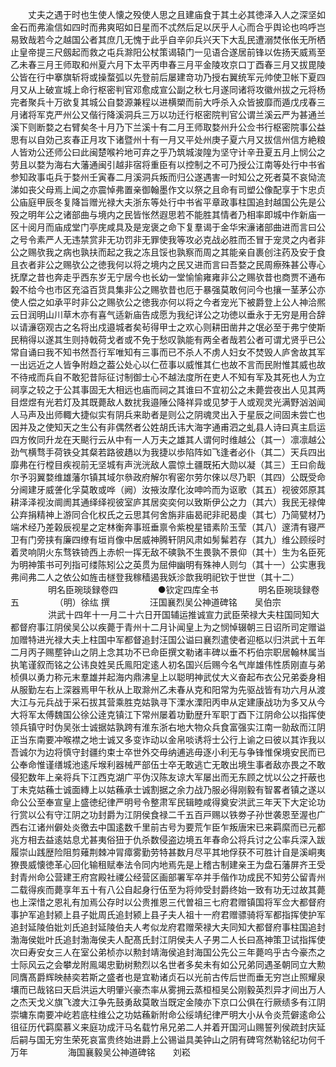 <!-- { "loadSidebar": true } -->
　　丈夫之遇于时也生使人懐之殁使人思之且建庙食于其土必其徳泽入人之深坚如金石而弗渝信如四时而弗爽昭如日星而不忒然后足以厌乎人心而合乎舆论也呜呼岂易致哉若今之越国公者其庶几无愧于此乎自辛卯兵兴天下大乱民遭溺焚伥伥无所栖止皇帝提三尺劔起而救之屯兵滁阳公杖策谒辕门一见语合遂居前锋以佐扬天威焉至乙未春三月王师取和州夏六月下太平丙申春三月平金陵攻京口丁酉春三月又拔毘陵公皆在行中搴旗斩将或操蝥弧以先登前后屡建竒功乃授右翼统军元帅使卫帐下夏四月又从上破宣城上命行枢密判官邓愈成宣公副之秋七月遂同诸将攻徽州拔之元将杨完者聚兵十万欲复其城公自婺源兼程以进横槊而前大呼杀入众皆披靡而遁戊戌春三月诸将军克严州公又偕行降溪洞兵三万以功迁行枢密院判官公谓兰溪云严为甚通兰溪下则断婺之右臂矣冬十月乃下兰溪十有二月王师取婺州升公佥书行枢密院事公益思有以自効己亥春正月攻下诸暨州十有一月又平处州庚子夏六月又拔信州信方絶粮人皆劝公还师公曰此闽楚喉衿地可弃之乎乃筑城浚隍为坚守计辛丑夏五月上悯公之劳且以婺为海右大藩通闽引越非宿将重臣有以控制之不可乃授公江南等处行中书省参知政事屯兵于婺州壬寅春二月溪洞兵叛而归公遂遇害一时知公之死者莫不哀恸流涕如丧父母焉上闻之亦震悼弗置亲御翰墨作文以祭之且命有司塑公像配享于卞忠贞公庙庭甲辰冬复降旨赠光禄大夫浙东等处行中书省平章政事柱国追封越国公先是公殁之明年公之诸部曲与境内之民皆怅然遐思若不能胜其情者乃相率即城中作新庙一区十阅月而庙成堂门亭庑咸具及是宠褒之命下复羣谒于金华宋濓诸部曲进而言曰公之号令素严人无违禁赏非无功罚非无罪使我等攻必克战必胜而丕冒于宠灵之内者非公之赐欤我之病也孰扶而起之我之冻且馁也孰察而周之其能亲自裹创注药及安于食且衣者非公之赐欤公之徳我何以将之境内之民又进而言曰吾婺之民周瘵殊甚公専心抚摩之昔也奔走乎西东岁无宁居今也长幼一堂愉愉雍雍非公之赐欤昔也商贾不通布糓不给今也市区充溢百货具集非公之赐欤昔也厄于暴强莫敢何问今也攘一茎茅公亦使人偿之如承平时非公之赐欤公之徳我亦何以将之今者宠光下被爵登上公人神洽熈云日润明山川草木亦有喜气适新庙告成愿为我纪详公之功徳以垂永于无穷是用合辞以请濓窃观古之名将出戍邉城者矣茍得甲士之欢心则耕田凿井之氓必至于弗宁使斯民稍得以遂其生则持戟荷戈者或不免于愁叹孰能有两全者哉若公者可谓尤贤乎已公常自诵曰我不知书然吾行军唯知有三事而已不杀人不虏人妇女不焚毁人庐舍故其军一出远近之人皆争附趋之葢公处心以仁莅事以威惟其仁也故不言而民附惟其威也故不待戒而兵自不敢犯昔际征讨制御士心不越法度所在吏人不知有军及其死也人为立祠享之较之于公其事固无大相远也庙而祠之其谁曰不宜初公之未薨尝夜出人见其两目煜煜有光若灯及其既薨敌人数扰我邉陲公降祥异或见梦于人或观灵光满野汹汹闻人马声及出师輙大捷似实有阴兵来助者是则公之阴魂灵出入于星辰之间固未尝亡也因并及之使知天之生公有非偶然者公姓胡氏讳大海字通甫泗之虬县人诗曰真主启运四方攸同升龙在天颷行云从中有一人万夫之雄其人谓何时维越公（其一）凛凛越公劲气横骛手荷铁殳其粲若路彼趫以为我捷以歩陷阵如飞逢者必仆（其二）天兵四出靡弗在行樘目疾视前无坚城有声洸洸敌人震惊土疆既拓大勋以凝（其三）王曰俞哉尔予羽翼婺维雄藩尔镇其域尔叅政府解尔宥密尔劳尔倈以尽乃职（其四）公既受命分阃建牙威詟化孚莫敢或哗（阙）汝掖汝摩化汝呻吟而为讴歌（其五）视彼郊原其耕泽泽视汝阛阓其通绎绎视彼室庐其居奕奕何以致斯伊公之力（其六）我民无禄俾公弃捐精神上游同合化权氏之云思其何舍旃非庙曷祀非祀曷虔（其七）乃简甓材乃端术经乃差榖辰视星之定林衡奔事班垂禀令紫梲星错素阶玉莹（其八）邃清有寝严卫有门旁挟有廉四缭有垣肖像中居威神腾轩阴风肃如髣髴若存（其九）维公顾绥时着灵响阴火东骛铁锜西上赤帜一挥无敌不磢孰不生畏孰不景仰（其十）生为名臣死为明神策书可列指可缕陈矧公之英贯为屈伸幽明有殊神人则匀（其十一）公实惠我弗间弗二人之依公如旌击檖登我稼穑遏我妖沴歆我明祀钦于世世（其十二）
　　
　　明名臣琬琰録卷四
　　
　　●钦定四库全书
　　
　　明名臣琬琰録卷五
　　
　　（明）徐纮 撰
　　
　　汪国襄烈吴公神道碑铭　　吴伯宗
　　
　　洪武十四年十一月二十六日开国辅运推诚宣力武臣荣禄大夫柱国同知大都督府事江阴侯吴公以疾薨于青州十二月讣闻皇上为之悯悼辍朝三日诏所司定赠谥加赠特进光禄大夫上柱国中军都督追封汪国公谥曰襄烈遣使者迎柩以归洪武十五年二月丙子赐塟钟山之阴上念其功不已命臣撰文勒诸丰碑以垂不朽伯宗职居翰林属当执笔谨叙而铭之公讳良姓吴氏鳯阳定逺人初名国兴后赐今名气岸雄伟性质刚直与弟桢俱以勇力称元末羣雄并起海内鼎沸皇上以聪明神武仗大义奋起布衣公兄弟委身相从服勤左右上深器焉甲午秋从上取滁州乙未春从克和阳常为先驱战皆有功六月从渡大江与元兵战于采石拔其营乘胜克姑孰寻下溧水溧阳丙申从定建康战功为多又从今大将军太傅魏国公徐公逹克镇江下常州屡着功勤歴升军职丁酉下江阴命公以指挥使领兵镇守时伪吴张士诚据姑孰跨有淮东浙右地大物众兵食富强实江南一勍敌而江阴正当东南要冲喉襟之地士诚又多变诈动以金帛啖诱将士公行上谕之曰彼以其诈我以吾诚尔为边将慎守封疆约束士卒世外交毋纳逋逃毋逐小利无与争锋惟保境安民而已公奉命惟谨缮城池逺斥堠利器械严部伍士卒无敢逃亡无敢出境生事者敌亦畏之不敢侵犯数年上亲将兵下江西克湖广平伪汉陈友谅大军屡出而无东顾之忧以公之扞蔽也丁未克姑蘓士诚面縳上以姑蘓承士诚割据之余力战乃服必得刚毅有智畧者镇之遂以命公公至奉宣皇上盛徳纪律严明号令整肃军民辑睦咸得奠安洪武三年天下大定论功行赏以公有守江阴之功封爵为江阴侯食禄二千五百戸赐以铁劵子孙世袭恩至渥也广西右江诸州僻处炎徼去中国逺数千里前古号为要荒乍臣乍叛唐宋已来羁縻而已元都兆方相去益逺姑息尤甚夷俗狃于仇杀数侵盗边境五年春命公将兵讨之公率兵深入跋履崇山践歴险阻剪薙荆棘冲冐瘴雾勤劳特甚数月尽平其地俘获不可胜计自是溪峒夷獠畏威懐徳革心回化输租赋奉法令同内地焉先是上稽古制建亲王为盘石藩屏齐王受封青州命公营建王府宫殿社禝公经营区画部署军卒并手偕作功成民不知劳公留青州二载得疾而薨享年五十有八公自起身行伍至为将帅受封爵终始一致有功无过故其薨也上深惜之恩礼有加焉公存时以公贵推恩三代曽祖三七府君赠镇国将军佥大都督府事护军追封颍上县子妣周氏追封颍上县子夫人祖十一府君赠骠骑将军都指挥使护军追封延陵伯妣刘氏追封延陵伯夫人考似龙府君赠荣禄大夫同知大都督府事柱国追封渤海侯妣叶氏追封渤海侯夫人配髙氏封江阴侯夫人子男二人长曰髙神策卫试指挥使次曰寿安女三人在室公弟桢亦以勲封靖海侯追封海国公先公三年薨呜乎古今豪杰之士际风云之会攀龙附鳯竭忠勤树勲烈以名世者多矣未有如公兄弟同遇圣朝同立大勲同膺髙爵辉映赫奕若斯之盛者也是宜勒诸贞石以光前古传后世而垂无穷岂止照耀泉壤而已哉铭曰天启洪运大明肇兴豪杰率从雾拥云蒸桓桓吴公刚毅英烈异才间出万人之杰天戈义旗飞渡大江争先鼓勇敌莫敢当既定金陵亦下京口公俱在行厥绩多有江阴崇墉东南要冲屹若底柱维公之功姑蘓新附命公绥靖纪律严明大小从令炎荒僻逺命公徂征历代羁縻慕义来庭功成汗马名载竹帛兄弟二人并着开国河山赐誓列侯疏封庆延后嗣与国无穷生荣死哀富贵终始进爵上公锡谥具美钟山之阴有碑穹然勒铭纪功何千万年
　　
　　海国襄毅吴公神道碑铭　　刘崧
　　
